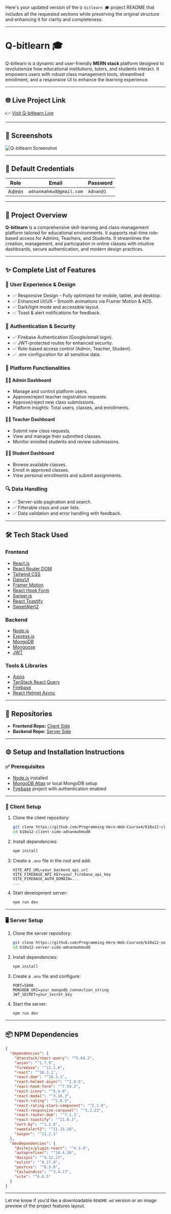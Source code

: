 Here's your updated version of the `Q-bitlearn 🎓` project README that includes all the requested sections while preserving the original structure and enhancing it for clarity and completeness:

---

# **Q-bitlearn 🎓**

Q-bitlearn is a dynamic and user-friendly **MERN stack** platform designed to revolutionize how educational institutions, tutors, and students interact. It empowers users with robust class management tools, streamlined enrollment, and a responsive UI to enhance the learning experience.

---

## 🌐 Live Project Link

👉 [Visit Q-bitlearn Live](https://q-bitlearn.web.app/)

---

## 📸 Screenshots

![Q-bitlearn Screenshot](https://raw.githubusercontent.com/adnanmahmud0/Q-bitlearn/refs/heads/main/Screenshot%202025-02-08%20040159.png)

---

## 🔑 Default Credentials

| Role   | Email                      | Password  |
|--------|----------------------------|-----------|
| Admin  | `adnanmahmud@gmail.com`    | `Adnan@1` |

---

## 📖 Project Overview

**Q-bitlearn** is a comprehensive skill-learning and class-management platform tailored for educational environments. It supports real-time role-based access for Admins, Teachers, and Students. It streamlines the creation, management, and participation in online classes with intuitive dashboards, secure authentication, and modern design practices.

---

## ✨ Complete List of Features

### 🎨 **User Experience & Design**

- ✅ Responsive Design – Fully optimized for mobile, tablet, and desktop.
- ✅ Enhanced UI/UX – Smooth animations via Framer Motion & AOS.
- ✅ Dark/light mode and accessible layout.
- ✅ Toast & alert notifications for feedback.

### 🔐 **Authentication & Security**

- ✅ Firebase Authentication (Google/email login).
- ✅ JWT-protected routes for enhanced security.
- ✅ Role-based access control (Admin, Teacher, Student).
- ✅ .env configuration for all sensitive data.

### 🧠 **Platform Functionalities**

#### 🧑‍💼 Admin Dashboard

- Manage and control platform users.
- Approve/reject teacher registration requests.
- Approve/reject new class submissions.
- Platform insights: Total users, classes, and enrollments.

#### 👨‍🏫 Teacher Dashboard

- Submit new class requests.
- View and manage their submitted classes.
- Monitor enrolled students and review submissions.

#### 👩‍🎓 Student Dashboard

- Browse available classes.
- Enroll in approved classes.
- View personal enrollments and submit assignments.

### 🔍 Data Handling

- ✅ Server-side pagination and search.
- ✅ Filterable class and user lists.
- ✅ Data validation and error handling with feedback.

---

## 🛠️ Tech Stack Used

### **Frontend**

- [React.js](https://react.dev/)
- [React Router DOM](https://reactrouter.com/)
- [Tailwind CSS](https://tailwindcss.com/)
- [DaisyUI](https://daisyui.com/)
- [Framer Motion](https://www.framer.com/motion/)
- [React Hook Form](https://react-hook-form.com/)
- [Swiper.js](https://swiperjs.com/)
- [React Toastify](https://fkhadra.github.io/react-toastify/)
- [SweetAlert2](https://sweetalert2.github.io/)

### **Backend**

- [Node.js](https://nodejs.org/)
- [Express.js](https://expressjs.com/)
- [MongoDB](https://www.mongodb.com/)
- [Mongoose](https://mongoosejs.com/)
- [JWT](https://jwt.io/)

### **Tools & Libraries**

- [Axios](https://axios-http.com/)
- [TanStack React Query](https://tanstack.com/query)
- [Firebase](https://firebase.google.com/)
- [React Helmet Async](https://github.com/staylor/react-helmet-async)

---

## 📂 Repositories

- **Frontend Repo:** [Client Side](https://github.com/Programming-Hero-Web-Course4/b10a12-client-side-adnanmahmud0)
- **Backend Repo:** [Server Side](https://github.com/Programming-Hero-Web-Course4/b10a12-server-side-adnanmahmud0)

---

## ⚙️ Setup and Installation Instructions

### ✅ Prerequisites

- [Node.js](https://nodejs.org/) installed
- [MongoDB Atlas](https://www.mongodb.com/atlas/database) or local MongoDB setup
- [Firebase](https://firebase.google.com/) project with authentication enabled

---

### 🔧 Client Setup

1. Clone the client repository:
   ```bash
   git clone https://github.com/Programming-Hero-Web-Course4/b10a12-client-side-adnanmahmud0.git
   cd b10a12-client-side-adnanmahmud0
   ```

2. Install dependencies:
   ```bash
   npm install
   ```

3. Create a `.env` file in the root and add:
   ```
   VITE_API_URL=your_backend_api_url
   VITE_FIREBASE_API_KEY=your_firebase_api_key
   VITE_FIREBASE_AUTH_DOMAIN=...
   ...
   ```

4. Start development server:
   ```bash
   npm run dev
   ```

---

### 🖥️ Server Setup

1. Clone the server repository:
   ```bash
   git clone https://github.com/Programming-Hero-Web-Course4/b10a12-server-side-adnanmahmud0.git
   cd b10a12-server-side-adnanmahmud0
   ```

2. Install dependencies:
   ```bash
   npm install
   ```

3. Create a `.env` file and configure:
   ```
   PORT=5000
   MONGODB_URI=your_mongodb_connection_string
   JWT_SECRET=your_secret_key
   ```

4. Start the server:
   ```bash
   npm run dev
   ```

---

## 📦 NPM Dependencies

```json
{
  "dependencies": {
    "@tanstack/react-query": "^5.64.2",
    "axios": "^1.7.9",
    "firebase": "^11.1.0",
    "react": "^18.3.1",
    "react-dom": "^18.3.1",
    "react-helmet-async": "^2.0.5",
    "react-hook-form": "^7.54.2",
    "react-icons": "^5.4.0",
    "react-modal": "^3.16.3",
    "react-rating": "^2.0.5",
    "react-rating-stars-component": "^2.2.0",
    "react-responsive-carousel": "^3.2.23",
    "react-router-dom": "^7.1.1",
    "react-toastify": "^11.0.3",
    "sort-by": "^1.2.0",
    "sweetalert2": "^11.15.10",
    "swiper": "^11.2.1"
  },
  "devDependencies": {
    "@vitejs/plugin-react": "^4.3.4",
    "autoprefixer": "^10.4.20",
    "daisyui": "^4.12.23",
    "eslint": "^9.17.0",
    "postcss": "^8.5.0",
    "tailwindcss": "^3.4.17",
    "vite": "^6.0.5"
  }
}
```

---

Let me know if you'd like a downloadable `README.md` version or an image preview of the project features layout.